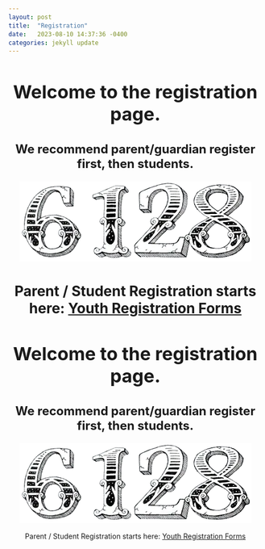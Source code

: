 ```yaml
---
layout: post
title:  "Registration"
date:   2023-08-10 14:37:36 -0400
categories: jekyll update
---
```

<div align="center">
  <h1 style="font-size: 36px;">Welcome to the registration page.</h1>
  <h2 style="font-size: 24px;">We recommend parent/guardian register first, then students.</h2>

  <img src="/_assets/images/6128.png" alt="6128">

  <h1>Parent / Student Registration starts here: <a href="[link_here]">Youth Registration Forms</a></h1>
</div>

<div align="center">
  <h1 style="font-size: 36px;">Welcome to the registration page.</h1>
  <h2 style="font-size: 24px;">We recommend parent/guardian register first, then students.</h2>

  ![Image](/_assets/images/6128.png)

  Parent / Student Registration starts here: [Youth Registration Forms][FIRSTregforms]
</div>

[FIRSTregforms]: https://www.firstinspires.org/resource-library/youth-registration-system
